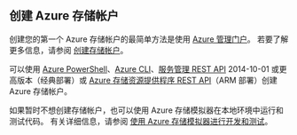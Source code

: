 ## <a name="create-an-azure-storage-account"></a>创建 Azure 存储帐户

创建您的第一个 Azure 存储帐户的最简单方法是使用 [Azure 管理门户](https://manage.windowsazure.cn)。 若要了解更多信息，请参阅 [创建存储帐户](../articles/storage/storage-create-storage-account.md#create-a-storage-account)。

可以使用 [Azure PowerShell](../articles/storage/storage-powershell-guide-full.md)、[Azure CLI](../articles/storage/storage-azure-cli.md)、[服务管理 REST API](http://msdn.microsoft.com/zh-cn/library/azure/ee460799.aspx) 2014-10-01 或更高版本（经典部署）或 [Azure 存储资源提供程序 REST API](https://msdn.microsoft.com/zh-cn/library/azure/mt163683.aspx)（ARM 部署）创建 Azure 存储帐户。

如果暂时不想创建存储帐户，也可以使用 Azure 存储模拟器在本地环境中运行和测试代码。 有关详细信息，请参阅 [使用 Azure 存储模拟器进行开发和测试](../articles/storage/storage-use-emulator.md)。